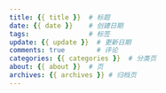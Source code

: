 ```yaml
---
title: {{ title }}  # 标题
date: {{ date }}    # 创建日期
tags:               # 标签
update: {{ update }}  # 更新日期
comments: true        # 评论
categories: {{ categories }}  # 分类页
about: {{ about }}  # 页
archives: {{ archives }} # 归档页
---
```

